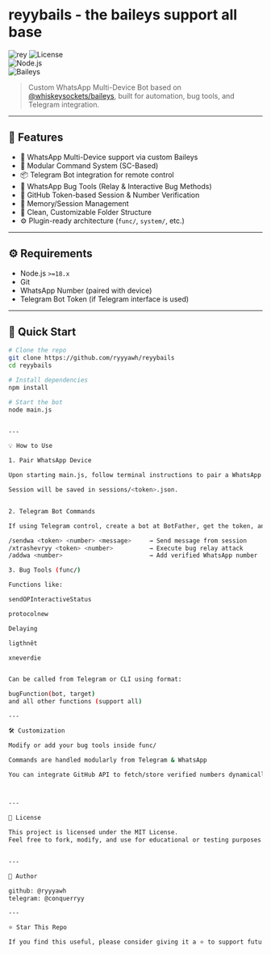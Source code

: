 # reyybails - the baileys support all base

![rey](https://ar-hosting.pages.dev/1747015064481.jpg)
![License](https://img.shields.io/badge/license-MIT-blue.svg)  
![Node.js](https://img.shields.io/badge/Node.js-18.x-green)  
![Baileys](https://img.shields.io/badge/Baileys-Custom-orange)
> Custom WhatsApp Multi-Device Bot based on [@whiskeysockets/baileys](https://github.com/WhiskeySockets/Baileys), built for automation, bug tools, and Telegram integration.

---

## 📌 Features

- 💬 WhatsApp Multi-Device support via custom Baileys
- 🤖 Modular Command System (SC-Based)
- 📦 Telegram Bot integration for remote control
- 🐞 WhatsApp Bug Tools (Relay & Interactive Bug Methods)
- 🔐 GitHub Token-based Session & Number Verification
- 🧠 Memory/Session Management
- 🧱 Clean, Customizable Folder Structure
- ⚙️ Plugin-ready architecture (`func/`, `system/`, etc.)

---

## ⚙️ Requirements

- Node.js `>=18.x`
- Git
- WhatsApp Number (paired with device)
- Telegram Bot Token (if Telegram interface is used)

---

## 🚀 Quick Start

```bash
# Clone the repo
git clone https://github.com/ryyyawh/reyybails
cd reyybails

# Install dependencies
npm install

# Start the bot
node main.js


---

💡 How to Use

1. Pair WhatsApp Device

Upon starting main.js, follow terminal instructions to pair a WhatsApp device using the 6-digit code method.

Session will be saved in sessions/<token>.json.


2. Telegram Bot Commands

If using Telegram control, create a bot at BotFather, get the token, and configure it in telegram/main.js. Some commands:

/sendwa <token> <number> <message>     → Send message from session
/xtrashevryy <token> <number>          → Execute bug relay attack
/addwa <number>                        → Add verified WhatsApp number

3. Bug Tools (func/)

Functions like:

sendOPInteractiveStatus

protocolnew

Delaying

ligthnêt

xneverdie


Can be called from Telegram or CLI using format:

bugFunction(bot, target)
and all other functions (support all)

---

🛠️ Customization

Modify or add your bug tools inside func/

Commands are handled modularly from Telegram & WhatsApp

You can integrate GitHub API to fetch/store verified numbers dynamically



---

📜 License

This project is licensed under the MIT License.
Feel free to fork, modify, and use for educational or testing purposes.


---

👤 Author

github: @ryyyawh
telegram: @conquerryy

---

⭐ Star This Repo

If you find this useful, please consider giving it a ⭐ to support future development!
